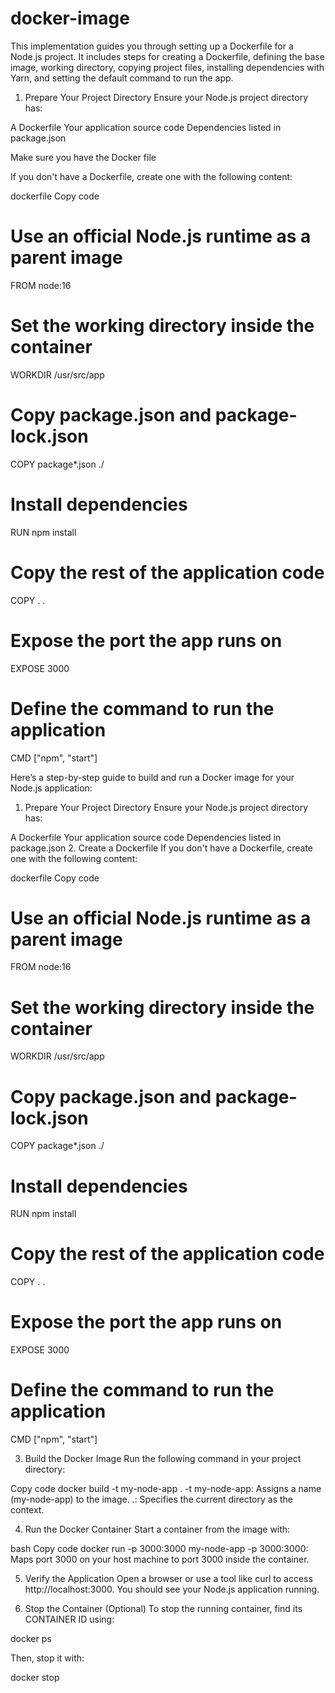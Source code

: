 # docker-image
This implementation guides you through setting up a Dockerfile for a Node.js project. It includes steps for creating a Dockerfile, defining the base image, working directory, copying project files, installing dependencies with Yarn, and setting the default command to run the app.


1. Prepare Your Project Directory
Ensure your Node.js project directory has:

A Dockerfile
Your application source code
Dependencies listed in package.json


Make sure you have the Docker file

If you don't have a Dockerfile, create one with the following content:

dockerfile
Copy code
# Use an official Node.js runtime as a parent image
FROM node:16

# Set the working directory inside the container
WORKDIR /usr/src/app

# Copy package.json and package-lock.json
COPY package*.json ./

# Install dependencies
RUN npm install

# Copy the rest of the application code
COPY . .

# Expose the port the app runs on
EXPOSE 3000

# Define the command to run the application
CMD ["npm", "start"]




Here’s a step-by-step guide to build and run a Docker image for your Node.js application:

1. Prepare Your Project Directory
Ensure your Node.js project directory has:

A Dockerfile
Your application source code
Dependencies listed in package.json
2. Create a Dockerfile
If you don't have a Dockerfile, create one with the following content:

dockerfile
Copy code
# Use an official Node.js runtime as a parent image
FROM node:16

# Set the working directory inside the container
WORKDIR /usr/src/app

# Copy package.json and package-lock.json
COPY package*.json ./

# Install dependencies
RUN npm install

# Copy the rest of the application code
COPY . .

# Expose the port the app runs on
EXPOSE 3000

# Define the command to run the application
CMD ["npm", "start"]


3. Build the Docker Image
Run the following command in your project directory:


Copy code
docker build -t my-node-app .
-t my-node-app: Assigns a name (my-node-app) to the image.
.: Specifies the current directory as the context.



4. Run the Docker Container
Start a container from the image with:

bash
Copy code
docker run -p 3000:3000 my-node-app
-p 3000:3000: Maps port 3000 on your host machine to port 3000 inside the container.


5. Verify the Application
Open a browser or use a tool like curl to access http://localhost:3000.
You should see your Node.js application running.


6. Stop the Container (Optional)
To stop the running container, find its CONTAINER ID using:



docker ps

Then, stop it with:


docker stop <CONTAINER ID>
